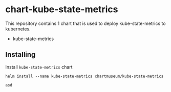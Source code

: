 # chart-kube-state-metrics
This repository contains 1 chart that is used to deploy kube-state-metrics to kubernetes.
- kube-state-metrics

## Installing
Install `kube-state-metrics` chart
```
helm install --name kube-state-metrics chartmuseum/kube-state-metrics

asd
